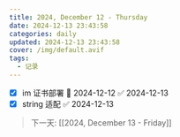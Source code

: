 ```yaml
---
title: 2024, December 12 - Thursday
date: 2024-12-13 23:43:58
categories: daily
updated: 2024-12-13 23:43:58
cover: /img/default.avif
tags:
  - 记录
---
```

- [x] im 证书部署 📅 2024-12-12 ✅ 2024-12-13
- [x] string 适配 ✅ 2024-12-13

> 下一天: [[2024, December 13 - Friday]]
